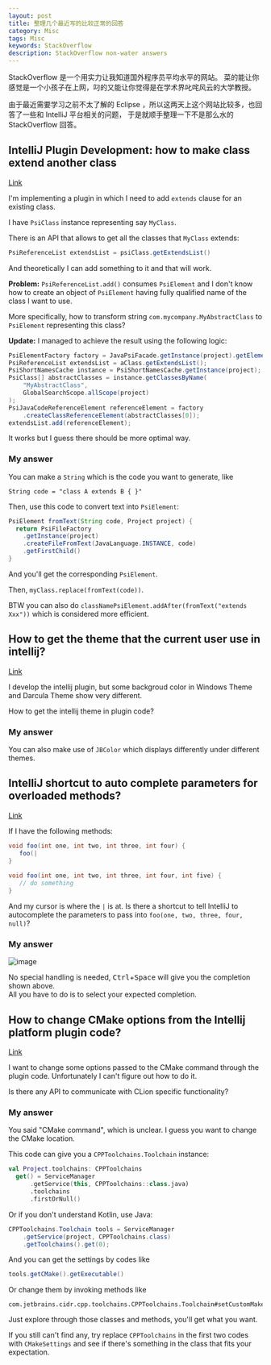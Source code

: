 ```yaml
---
layout: post
title: 整理几个最近写的比较正常的回答
category: Misc
tags: Misc
keywords: StackOverflow
description: StackOverflow non-water answers
---
```


StackOverflow 是一个用实力让我知道国外程序员平均水平的网站。
菜的能让你感觉是一个小孩子在上网，叼的又能让你觉得是在学术界叱咤风云的大学教授。

由于最近需要学习之前不太了解的 Eclipse ，所以这两天上这个网站比较多，也回答了一些和 IntelliJ 平台相关的问题，
于是就顺手整理一下不是那么水的 StackOverflow 回答。

## IntelliJ Plugin Development: how to make class extend another class

[Link](https://stackoverflow.com/a/48558519/7083401)

I'm implementing a plugin in which I need to add `extends` clause for an existing class.

I have `PsiClass` instance representing say `MyClass`.

There is an API that allows to get all the classes that `MyClass` extends:

```java
PsiReferenceList extendsList = psiClass.getExtendsList()
```

And theoretically I can add something to it and that will work.

**Problem:** `PsiReferenceList.add()` consumes `PsiElement` and I don't know how to create an object of `PsiElement`
having fully qualified name of the class I want to use.

More specifically, how to transform string `com.mycompany.MyAbstractClass` to `PsiElement` representing this class?

**Update:**
I managed to achieve the result using the following logic:

```java
PsiElementFactory factory = JavaPsiFacade.getInstance(project).getElementFactory();
PsiReferenceList extendsList = aClass.getExtendsList();
PsiShortNamesCache instance = PsiShortNamesCache.getInstance(project);
PsiClass[] abstractClasses = instance.getClassesByName(
    "MyAbstractClass", 
    GlobalSearchScope.allScope(project)
);
PsiJavaCodeReferenceElement referenceElement = factory
    .createClassReferenceElement(abstractClasses[0]);
extendsList.add(referenceElement);
```

It works but I guess there should be more optimal way.

### My answer

You can make a `String` which is the code you want to generate, like

    String code = "class A extends B { }"

Then, use this code to convert text into `PsiElement`:

```java
PsiElement fromText(String code, Project project) {
  return PsiFileFactory
    .getInstance(project)
    .createFileFromText(JavaLanguage.INSTANCE, code)
    .getFirstChild()
}
```

And you'll get the corresponding `PsiElement`.

Then, `myClass.replace(fromText(code))`.

BTW you can also do `classNamePsiElement.addAfter(fromText("extends Xxx"))` which is considered more efficient.

## How to get the theme that the current user use in intellij?

[Link](https://stackoverflow.com/a/49233902/7083401)

I develop the intellij plugin, but some backgroud color in Windows Theme and Darcula Theme show very different.

How to get the intellij theme in plugin code?

### My answer

You can also make use of `JBColor` which displays differently under different themes.

## IntelliJ shortcut to auto complete parameters for overloaded methods?

[Link](https://stackoverflow.com/a/49143070/7083401)

If I have the following methods:

```java
void foo(int one, int two, int three, int four) {
   foo(|
}
  
void foo(int one, int two, int three, int four, int five) {
   // do something
}
```

And my cursor is where the `|` is at. Is there a shortcut to tell IntelliJ to autocomplete the parameters to pass into `foo(one, two, three, four, null)`?

### My answer

![image](https://user-images.githubusercontent.com/16398479/37070003-ba2dc920-21f0-11e8-9547-f86254cd7199.png)

No special handling is needed, <kbd>Ctrl</kbd>+<kbd>Space</kbd> will give you the completion shown above.  
All you have to do is to select your expected completion.

## How to change CMake options from the Intellij platform plugin code?

[Link](https://stackoverflow.com/a/49229339/7083401)

I want to change some options passed to the CMake command through the plugin code. Unfortunately I can't figure out how to do it.

Is there any API to communicate with CLion specific functionality?

### My answer

You said "CMake command", which is unclear. I guess you want to change the CMake location.

This code can give you a `CPPToolchains.Toolchain` instance:

```kotlin
val Project.toolchains: CPPToolchains
  get() = ServiceManager
      .getService(this, CPPToolchains::class.java)
      .toolchains
      .firstOrNull()
```

Or if you don't understand Kotlin, use Java:

```java
CPPToolchains.Toolchain tools = ServiceManager
    .getService(project, CPPToolchains.class)
    .getToolchains().get(0);
```

And you can get the settings by codes like

```java
tools.getCMake().getExecutable()
```

Or change them by invoking methods like

```
com.jetbrains.cidr.cpp.toolchains.CPPToolchains.Toolchain#setCustomMakePath
```

Just explore through those classes and methods, you'll get what you want.

If you still can't find any, try replace `CPPToolchains` in the first two codes with `CMakeSettings` and see if there's something in the class that fits your expectation.

